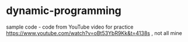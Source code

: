 # dynamic-programming
sample code - code from YouTube video for practice https://www.youtube.com/watch?v=oBt53YbR9Kk&t=4138s , not all mine
 
